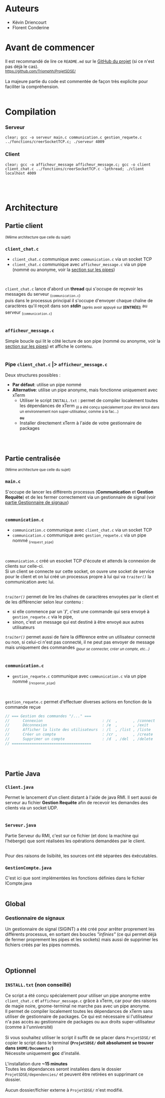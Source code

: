 # Auteurs
- Kévin Driencourt
- Florent Conderine

# Avant de commencer
Il est recommandé de lire ce `README.md` sur le [GitHub du projet](https://github.com/Triomphh/ProjetSDSE) (si ce n'est pas déjà le cas). </br >
<sub>https://github.com/Triomphh/ProjetSDSE/</sub>
<br >
<br >
La majeure partie du code est commentée de façon très explicite pour faciliter la compréhension.
<br >
<br >



# Compilation
### Serveur
```
clear; gcc -o serveur main.c communication.c gestion_requete.c ../fonctions/creerSocketTCP.c; ./serveur 4009
```
### Client
```
clear; gcc -o afficheur_message afficheur_message.c; gcc -o client client_chat.c ../fonctions/creerSocketTCP.c -lpthread; ./client localhost 4009
```
<br >
<br >


# Architecture
## Partie client
<sup>(Même architecture que celle du sujet)</sup>  
### `client_chat.c`
- `client_chat.c` communique avec `communication.c` via un socket TCP
- `client_chat.c` communique avec `afficheur_message.c` via un pipe (nommé ou anonyme, voir la [section sur les pipes](#pipe-client_chatc--afficheur_messagec))
<br >

`client_chat.c` lance d'abord un **thread** qui s'occupe de reçevoir les messages du serveur <sub>(`communication.c`)</sub>  
puis dans le processus principal il s'occupe d'envoyer chaque chaîne de caractères qu'il reçoit dans son **_stdin_** <sub>(après avoir appuyé sur **[ENTRÉE]**)</sub> au serveur <sub>(`communication.c`)</sub>
<br >
<br >


### `afficheur_message.c`
Simple boucle qui lit le côté lecture de son pipe (nommé ou anonyme, voir la [section sur les pipes](#pipe-client_chatc--afficheur_messagec)) et affiche le contenu.
<br >
<br >


### Pipe `client_chat.c` |> `afficheur_message.c`
Deux structures possibles : 
  - **Par défaut**: utilise un pipe nommé
  - **Alternative**: utilise un pipe anonyme, mais fonctionne uniquement avec xTerm
     - Utiliser le script `INSTALL.txt` : permet de compiler localement toutes les dépendances de xTerm <sub>(il a été conçu spécialement pour être lancé dans un environnement non super-utilisateur, comme à la fac...)</sub>  
     <sub>**ou**</sub>
     - Installer directement xTerm à l'aide de votre gestionnaire de packages
<br >
<br >





## Partie centralisée
<sup>(Même architecture que celle du sujet)</sup>  

### `main.c`
S'occupe de lancer les différents processus (**Communication** et **Gestion Requête**) et de les fermer correctement via un gestionnaire de signal (voir [partie Gestionnaire de signaux](#gestionnaire-de-signaux))
<br >
<br >



### `communication.c`
- `communication.c` communique avec `client_chat.c` via un socket TCP
- `communication.c` communique avec `gestion_requete.c` via un pipe nommé <sub>(`request_pipe`)</sub>  
<br >

`communication.c` créé un esocket TCP d'écoute et attends la connexion de clients sur celle-ci.  
Si un client se connecte sur cette socket, on ouvre une socket de service pour le client et on lui créé un processus propre à lui qui va _`traiter()`_ la communication avec lui.  
<br >  

_`traiter()`_ permet de lire les chaînes de caractères envoyées par le client et de les différencier selon leur contenu : 
- si elle commence par un '**/**', c'est une commande qui sera envoyé à `gestion_requete.c` via le pipe,
- sinon, c'est un message qui est destiné à être envoyé aux autres utilisateurs
 
_`traiter()`_ permet aussi de faire la différence entre un utilisateur connecté ou non, si celui-ci n'est pas connecté, il ne peut pas envoyer de message mais uniquement des commandes <sub>_(pour se connecter, créer un compte, etc...)_</sub>
<br >
<br >



### `communication.c`
- `gestion_requete.c` communique avec `communication.c` via un pipe nommé <sub>(`response_pipe`)</sub>
<br >

`gestion_requete.c` permet d'effectuer diverses actions en fonction de la commande reçue
```c
// === Gestion des commandes "/..." ===
//      Connexion                           : /c  ,       , /connect   { nom, mdp }
//      Déconnexion                         : /e  ,       , /exit 
//      Afficher la liste des utilisateurs  : /l  , /list , /liste
//      Créer un compte                     : /cr ,       , /create     { nom, mdp }
//      Supprimer un compte                 : /d  , /del  , /delete     { nom, mdp }
// ====================================
```
<br >
<br >





## Partie Java

### `Client.java`
Permet le lancement d'un client distant à l'aide de java RMI. Il sert aussi de serveur au fichier **Gestion Requête** afin de recevoir les demandes des clients via un socket UDP.
<br >
<br >

### `Serveur.java`
Partie Serveur du RMI, c'est sur ce fichier (et donc la machine qui l'héberge) que sont réalisées les opérations demandées par le client.
<br >
<br >

Pour des raisons de lisibiité, les sources ont été séparées des éxécutables.

### `GestionCompte.java`
C'est ici que sont implémentées les fonctions définies dans le fichier ICompte.java
<br >
<br >


## Global
### Gestionnaire de signaux
Un gestionnaire de signal (SIGINT) a été créé pour arrêter proprement les différents processus, en sortant des boucles _"infinies"_ (ce qui permet déjà de fermer proprement les pipes et les sockets) mais aussi de supprimer les fichiers créés par les pipes nommés.  
<br >
<br >



## Optionnel
### `INSTALL.txt` (non conseillé)
Ce script a été conçu spécialement pour utiliser un pipe anonyme entre `client_chat.c` et `afficheur_message.c` grâce à xTerm, car pour des raisons de magie noire, gnome-terminal ne marche pas avec un pipe anonyme.  
Il permet de compiler localement toutes les dépendances de xTerm sans utiliser de gestionnaire de packages. Ce qui est nécessaire si l'utilisateur n'a pas accès au gestionnaire de packages ou aux droits super-utilisateur (comme à l'unniversité)
<br >
<br >
Si vous souhaitez utiliser le script il suffit de se placer dans `ProjetSDSE/` et copier le script dans le terminal **(`ProjetSDSE/` doit absolument se trouver dans `$HOME/Documents/`)**  
Nécessite uniquement **gcc** d'installé.
<br >
<br >
L'installation dure **~15 minutes**  
Toutes les dépendances seront installées dans le dossier `ProjetSDSE/dependencies/` et peuvent être retirées en supprimant ce dossier.
<br >
<br >
Aucun dossier/fichier externe à `ProjetSDSE/` n'est modifié.




